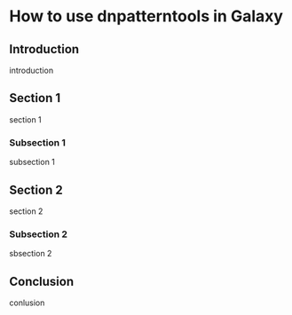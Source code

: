 
# How to use dnpatterntools in Galaxy

## Introduction


introduction

## Section 1

section 1

### Subsection 1

subsection 1

## Section 2

section 2

### Subsection 2

sbsection 2

## Conclusion

conlusion
